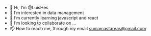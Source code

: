 - 👋 Hi, I’m @LuisHes
- 👀 I’m interested in data management
- 🌱 I’m currently learning javascript and react
- 💞️ I’m looking to collaborate on ...
- 📫 How to reach me, through my email sumamastareas@gmail.com 

<!---
LuisHes/LuisHes is a ✨ special ✨ repository because its `README.md` (this file) appears on your GitHub profile.
You can click the Preview link to take a look at your changes.
--->
